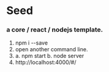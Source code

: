 # Seed
### a core / react / nodejs template.

1. npm i --save
2. open another command line.
3. a. npm start
   b. node server
4. http://localhost:4000/#/
